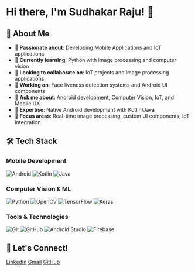 # Hi there, I'm Sudhakar Raju! 👋

## 🚀 About Me

- 👀 **Passionate about**: Developing Mobile Applications and IoT applications
- 🌱 **Currently learning**: Python with image processing and computer vision
- 💞️ **Looking to collaborate on**: IoT projects and image processing applications
- 🔭 **Working on**: Face liveness detection systems and Android UI components
- 💬 **Ask me about**: Android development, Computer Vision, IoT, and Mobile UX
- 📱 **Expertise**: Native Android development with Kotlin/Java
- 🎯 **Focus areas**: Real-time image processing, custom UI components, IoT integration

## 🛠️ Tech Stack

### Mobile Development
![Android](https://img.shields.io/badge/Android-3DDC84?style=for-the-badge&logo=android&logoColor=white)
![Kotlin](https://img.shields.io/badge/kotlin-%230095D5.svg?style=for-the-badge&logo=kotlin&logoColor=white)
![Java](https://img.shields.io/badge/java-%23ED8B00.svg?style=for-the-badge&logo=java&logoColor=white)

### Computer Vision & ML
![Python](https://img.shields.io/badge/python-3670A0?style=for-the-badge&logo=python&logoColor=ffdd54)
![OpenCV](https://img.shields.io/badge/opencv-%23white.svg?style=for-the-badge&logo=opencv&logoColor=white)
![TensorFlow](https://img.shields.io/badge/TensorFlow-%23FF6F00.svg?style=for-the-badge&logo=TensorFlow&logoColor=white)
![Keras](https://img.shields.io/badge/Keras-%23D00000.svg?style=for-the-badge&logo=Keras&logoColor=white)

### Tools & Technologies
![Git](https://img.shields.io/badge/git-%23F05033.svg?style=for-the-badge&logo=git&logoColor=white)
![GitHub](https://img.shields.io/badge/github-%23121011.svg?style=for-the-badge&logo=github&logoColor=white)
![Android Studio](https://img.shields.io/badge/Android%20Studio-3DDC84.svg?style=for-the-badge&logo=android-studio&logoColor=white)
![Firebase](https://img.shields.io/badge/firebase-%23039BE5.svg?style=for-the-badge&logo=firebase)

## 🤝 Let's Connect!

[LinkedIn](https://linkedin.com/in/sudhakar-raju)
[Gmail](mailto:sudhakar.r08@gmail.com)
[GitHub](https://github.com/sudhakar-r08)




